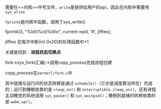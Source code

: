 需要在==内核==中写文件，`write`是提供给用户的api，因此在内核中需要用`sys_write`



`fprintk`是内核中函数，调用了sys_write()

fprintk(3, "%ld\t%c\t%ld\n", current->pid, 'R', jiffies);



jiffies 在每次中断(int 0x20)的处理函数中+1



关键是找到：**进程状态切换点**



fork->sys_fork(汇编)->调用copy_process完成进程创建

copy_process在`kernerl/fork.c`中



其中就绪与运行间的状态转移是通过 `schedule()`（它亦是调度算法所在）完成的；运行到睡眠依靠的是 `sleep_on()` 和 `interruptible_sleep_on()`，还有进程主动睡觉的系统调用 `sys_pause()` 和 `sys_waitpid()`；睡眠到就绪的转移依靠的是 `wake_up()`。




